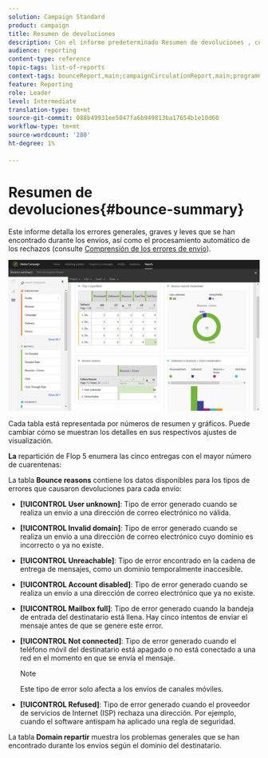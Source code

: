 ```yaml
---
solution: Campaign Standard
product: campaign
title: Resumen de devoluciones
description: Con el informe predeterminado Resumen de devoluciones , conozca el estado de las campañas enviadas y los errores que puedan haber encontrado.
audience: reporting
content-type: reference
topic-tags: list-of-reports
context-tags: bounceReport,main;campaignCirculationReport,main;programCirculationReport,main
feature: Reporting
role: Leader
level: Intermediate
translation-type: tm+mt
source-git-commit: 088b49931ee5047fa6b949813ba17654b1e10d60
workflow-type: tm+mt
source-wordcount: '280'
ht-degree: 1%

---
```



# Resumen de devoluciones{#bounce-summary}

Este informe detalla los errores generales, graves y leves que se han encontrado durante los envíos, así como el procesamiento automático de los rechazos (consulte [Comprensión de los errores de envío](../../sending/using/understanding-delivery-failures.md)).

![](assets/campaign_reports_bounces.png)

Cada tabla está representada por números de resumen y gráficos. Puede cambiar cómo se muestran los detalles en sus respectivos ajustes de visualización.

**La** repartición de Flop 5 enumera las cinco entregas con el mayor número de cuarentenas:

La tabla **Bounce reasons** contiene los datos disponibles para los tipos de errores que causaron devoluciones para cada envío:

* **[!UICONTROL User unknown]**: Tipo de error generado cuando se realiza un envío a una dirección de correo electrónico no válida.
* **[!UICONTROL Invalid domain]**: Tipo de error generado cuando se realiza un envío a una dirección de correo electrónico cuyo dominio es incorrecto o ya no existe.
* **[!UICONTROL Unreachable]**: Tipo de error encontrado en la cadena de entrega de mensajes, como un dominio temporalmente inaccesible.
* **[!UICONTROL Account disabled]**: Tipo de error generado cuando se realiza un envío a una dirección de correo electrónico que ya no existe.
* **[!UICONTROL Mailbox full]**: Tipo de error generado cuando la bandeja de entrada del destinatario está llena. Hay cinco intentos de enviar el mensaje antes de que se genere este error.
* **[!UICONTROL Not connected]**: Tipo de error generado cuando el teléfono móvil del destinatario está apagado o no está conectado a una red en el momento en que se envía el mensaje.

   >[!NOTE]
   >
   >Este tipo de error solo afecta a los envíos de canales móviles.

* **[!UICONTROL Refused]**: Tipo de error generado cuando el proveedor de servicios de Internet (ISP) rechaza una dirección. Por ejemplo, cuando el software antispam ha aplicado una regla de seguridad.

La tabla **Domain repartir** muestra los problemas generales que se han encontrado durante los envíos según el dominio del destinatario.
